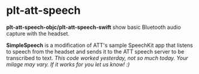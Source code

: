# plt-att-speech

**plt-att-speech-objc/plt-att-speech-swift** show basic Bluetooth audio capture with the headset.

**SimpleSpeech** is a modification of ATT's sample SpeechKit app that listens to speech from the headset and sends it to the ATT speech server to be transcribed to text. *This code worked yesterday, not so much today. Your milage may vary. If it works for you let us know! :)*